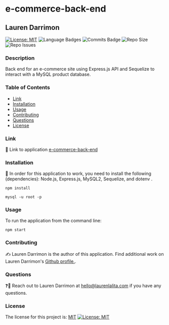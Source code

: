 # e-commerce-back-end
## Lauren Darrimon
[![License: MIT](https://img.shields.io/badge/License-MIT-yellow?style=for-the-badge&logo=appveyor)](https://opensource.org/licenses/MIT) ![Language Badges](https://img.shields.io/github/languages/top/laurenDarrimon/e-commerce-back-end?style=for-the-badge&logo=appveyor) ![Commits Badge](https://img.shields.io/github/last-commit/laurenDarrimon/e-commerce-back-end?style=for-the-badge&logo=appveyor) ![Repo Size](https://img.shields.io/github/repo-size/laurenDarrimon/e-commerce-back-end?style=for-the-badge&logo=appveyor) ![Repo Issues](https://img.shields.io/github/issues/laurenDarrimon/e-commerce-back-end?style=for-the-badge&logo=appveyor)
    
### Description
Back end for an e-commerce site using Express.js API and Sequelize to interact with a MySQL product database.

### Table of Contents

* [Link](#link)
* [Installation](#installation)
* [Usage](#usage)
* [Contributing](#contributing)
* [Questions](#questions)
* [License](#license)


### Link 
🔗 
Link to application [e-commerce-back-end](https://github.com/LaurenDarrimon/e-commerce-back-end)


### Installation
🔧
In order for this application to work, you need to install the following (dependencies): 
Node.js, Express.js, MySQL2, Sequelize, and dotenv . 

~~~
npm install 

mysql -u root -p
~~~


### Usage 
To run the application from the command line: 

~~~
npm start
~~~


### Contributing 
✍️ 
Lauren Darrimon is the author of this application. Find additional work on Lauren Darrimon's [Github profile.](http://github.com/laurenDarrimon).

### Questions
❓💌
Reach out to Lauren Darrimon at hello@laurenlalita.com if you have any questions. 

### License
The license for this project is: [MIT](https://opensource.org/licenses/MIT)
[![License: MIT](https://img.shields.io/badge/License-MIT-yellow?style=for-the-badge&logo=appveyor)](https://opensource.org/licenses/MIT)
